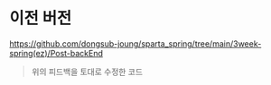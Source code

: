 # 이전 버전
https://github.com/dongsub-joung/sparta_spring/tree/main/3week-spring(ez)/Post-backEnd

> 위의 피드백을 토대로 수정한 코드
